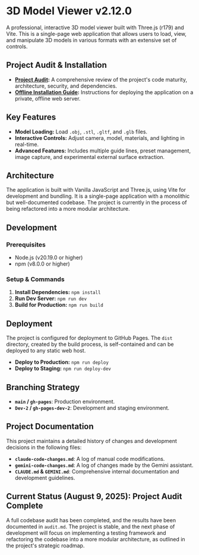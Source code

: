 # 3D Model Viewer v2.12.0

A professional, interactive 3D model viewer built with Three.js (r179) and Vite. This is a single-page web application that allows users to load, view, and manipulate 3D models in various formats with an extensive set of controls.

## Project Audit & Installation

*   **[Project Audit](./audit.md):** A comprehensive review of the project's code maturity, architecture, security, and dependencies.
*   **[Offline Installation Guide](./install.md):** Instructions for deploying the application on a private, offline web server.

## Key Features

*   **Model Loading:** Load `.obj`, `.stl`, `.gltf`, and `.glb` files.
*   **Interactive Controls:** Adjust camera, model, materials, and lighting in real-time.
*   **Advanced Features:** Includes multiple guide lines, preset management, image capture, and experimental external surface extraction.

## Architecture

The application is built with Vanilla JavaScript and Three.js, using Vite for development and bundling. It is a single-page application with a monolithic but well-documented codebase. The project is currently in the process of being refactored into a more modular architecture.

## Development

### Prerequisites

*   Node.js (v20.19.0 or higher)
*   npm (v8.0.0 or higher)

### Setup & Commands

1.  **Install Dependencies:** `npm install`
2.  **Run Dev Server:** `npm run dev`
3.  **Build for Production:** `npm run build`

## Deployment

The project is configured for deployment to GitHub Pages. The `dist` directory, created by the build process, is self-contained and can be deployed to any static web host.

*   **Deploy to Production:** `npm run deploy`
*   **Deploy to Staging:** `npm run deploy-dev`

## Branching Strategy

*   **`main` / `gh-pages`**: Production environment.
*   **`Dev-2` / `gh-pages-dev-2`**: Development and staging environment.

## Project Documentation

This project maintains a detailed history of changes and development decisions in the following files:

*   **`claude-code-changes.md`**: A log of manual code modifications.
*   **`gemini-code-changes.md`**: A log of changes made by the Gemini assistant.
*   **`CLAUDE.md` & `GEMINI.md`**: Comprehensive internal documentation and development guidelines.

## Current Status (August 9, 2025): Project Audit Complete

A full codebase audit has been completed, and the results have been documented in `audit.md`. The project is stable, and the next phase of development will focus on implementing a testing framework and refactoring the codebase into a more modular architecture, as outlined in the project's strategic roadmap.